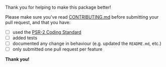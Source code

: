 Thank you for helping to make this package better!

Please make sure you've read [CONTRIBUTING.md](https://github.com/cviebrock/eloquent-taggable/blob/master/CONTRIBUTING.md) 
before submitting your pull request, and that you have:

- [ ] used the [PSR-2 Coding Standard](https://github.com/php-fig/fig-standards/blob/master/accepted/PSR-2-coding-style-guide.md)
- [ ] added tests
- [ ] documented any change in behaviour (e.g. updated the `README.md`, etc.)
- [ ] only submitted one pull request per feature

**Thank you!**
